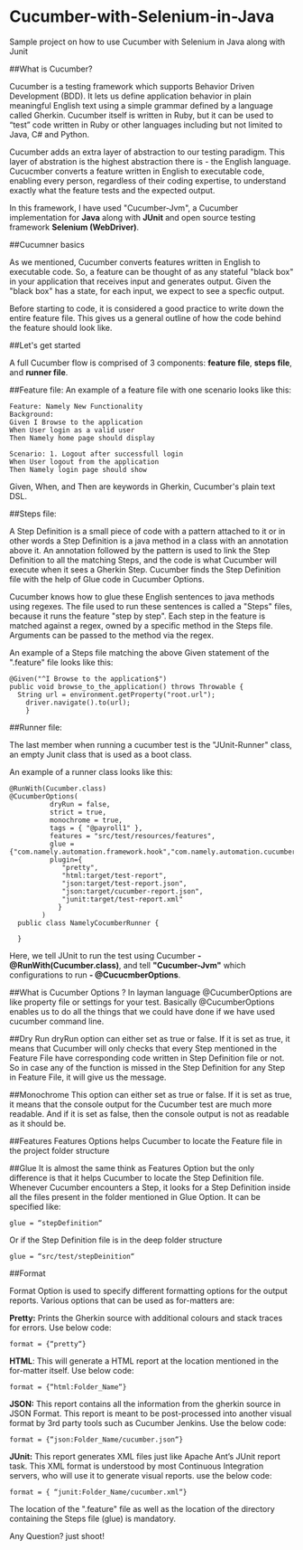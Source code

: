 # Cucumber-with-Selenium-in-Java
Sample project on how to use Cucumber with Selenium in Java along with Junit

##What is Cucumber?

Cucumber is a testing framework which supports Behavior Driven Development (BDD). It lets us define application behavior in plain meaningful English text using a simple grammar defined by a language called Gherkin. Cucumber itself is written in Ruby, but it can be used to “test” code written in Ruby or other languages including but not limited to Java, C# and Python.

Cucumber adds an extra layer of abstraction to our testing paradigm. This layer of abstration is the highest abstraction there is - the English language. Cucucmber converts a feature written in English to executable code, enabling every person, regardless of their coding expertise, to understand exactly what the feature tests and the expected output.

In this framework, I have used "Cucumber-Jvm", a Cucumber implementation for **Java** along with **JUnit** and open source testing framework **Selenium (WebDriver)**. 

##Cucumner basics

As we mentioned, Cucumber converts features written in English to executable code. So, a feature can be thought of as any stateful "black box" in your application that receives input and generates output. Given the "black box" has a state, for each input, we expect to see a specfic output.

Before starting to code, it is considered a good practice to write down the entire feature file. This gives us a general outline of how the code behind the feature should look like.

##Let's get started


A full Cucumber flow is comprised of 3 components: **feature file**, **steps file**, and **runner file**.

##Feature file:
An example of a feature file with one scenario looks like this:
```
Feature: Namely New Functionality
Background:
Given I Browse to the application
When User login as a valid user
Then Namely home page should display
    
Scenario: 1. Logout after successfull login
When User logout from the application
Then Namely login page should show
```
Given, When, and Then are keywords in Gherkin, Cucumber's plain text DSL.

##Steps file:

A Step Definition is a small piece of code with a pattern attached to it or in other words a Step Definition is a java method in a class with an annotation above it. An annotation followed by the pattern is used to link the Step Definition to all the matching Steps, and the code is what Cucumber will execute when it sees a Gherkin Step. Cucumber finds the Step Definition file with the help of Glue code in Cucumber Options. 

Cucumber knows how to glue these English sentences to java methods using regexes. The file used to run these sentences is called a "Steps" files, because it runs the feature "step by step". Each step in the feature is matched against a regex, owned by a specific method in the Steps file. Arguments can be passed to the method via the regex.

An example of a Steps file matching the above Given statement of the ".feature" file looks like this:
```
@Given("^I Browse to the application$")
public void browse_to_the_application() throws Throwable {
  String url = environment.getProperty("root.url");
	driver.navigate().to(url);
	}
```

##Runner file:

The last member when running a cucumber test is the "JUnit-Runner" class, an empty Junit class that is used as a boot class.

An example of a runner class looks like this:
```
@RunWith(Cucumber.class)
@CucumberOptions(
		  dryRun = false,
		  strict = true,
		  monochrome = true,
		  tags = { "@payroll1" },
		  features = "src/test/resources/features",
		  glue = {"com.namely.automation.framework.hook","com.namely.automation.cucumber.steps"},
		  plugin={
			 "pretty",
			 "html:target/test-report",
			 "json:target/test-report.json",
			 "json:target/cucumber-report.json",
			 "junit:target/test-report.xml"
		  	}
		)
  public class NamelyCocumberRunner {

  }
```


Here, we tell JUnit to run the test using Cucumber **- @RunWith(Cucumber.class)**, and tell **"Cucumber-Jvm"** which configurations to run **- @CucucmberOptions**. 

##What is Cucumber Options ?
In layman language @CucumberOptions are like property file or settings for your test. Basically @CucumberOptions enables us to do all the things that we could have done if we have used cucumber command line. 

##Dry Run
dryRun option can either set as true or false. If it is set as true, it means that Cucumber will only checks that every Step mentioned in the Feature File have corresponding code written in Step Definition file or not. So in case any of the function is missed in the Step Definition for any Step in Feature File, it will give us the message. 

##Monochrome
This option can either set as true or false. If it is set as true, it means that the console output for the Cucumber test are much more readable. And if it is set as false, then the console output is not as readable as it should be.

##Features
Features Options helps Cucumber to locate the Feature file in the project folder structure

##Glue
It is almost the same think as Features Option but the only difference is that it helps Cucumber to locate the Step Definition file. Whenever Cucumber encounters a Step, it looks for a Step Definition inside all the files present in the folder mentioned in Glue Option. It can be specified like:
```
glue = “stepDefinition“
```
Or if the Step Definition file is in the deep folder structure 
```
glue = “src/test/stepDeinition“
```
##Format

Format Option is used to specify different formatting options for the output reports. Various options that can be used as for-matters are:

**Pretty:** Prints the Gherkin source with additional colours and stack traces for errors. Use below code:
```
format = {“pretty“}
```
 
**HTML**: This will generate a HTML report at the location mentioned in the for-matter itself. Use below code:
```
format = {“html:Folder_Name“}
```
 
**JSON:** This report contains all the information from the gherkin source in JSON Format. This report is meant to be post-processed into another visual format by 3rd party tools such as Cucumber Jenkins. Use the below code:
```
format = {“json:Folder_Name/cucumber.json“}
```
**JUnit:** This report generates XML files just like Apache Ant’s JUnit report task. This XML format is understood by most Continuous Integration servers, who will use it to generate visual reports. use the below code:
```
format = { “junit:Folder_Name/cucumber.xml“}
```
The location of the ".feature" file as well as the location of the directory containing the Steps file (glue) is mandatory. 


Any Question? just shoot!
	 

